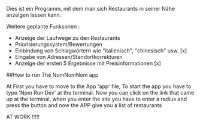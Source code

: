 Dies ist ein Programm, mit dem man sich Restaurants in seiner Nähe anzeigen lassen kann.

Weitere geplante Funksonen :

   - Anzeige der Laufwege zu den Restaurants
   - Priorisierungssystem/Bewertungen
   - Einbindung von Schlagwörtern wie "italienisch", "chinesisch" usw. [x]
   - Eingabe von Adressen/Standortkorrekturen
   - Anzeige der ersten 5 Ergebnisse mit Preisinformationen  [x]



##How to run The NomNomNom app

At First you have to move to the App 'app' file, To start the app you have to type 'Npm Run Dev' at the terminal.
Now you can click on the link that came up at the terminal, when you enter the site you have to enter a radius and press the button and now the APP give you a list of restaurants

AT WORK !!!!!